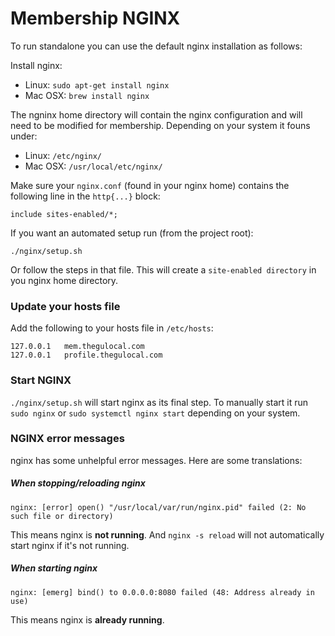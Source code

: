 # Membership NGINX

To run standalone you can use the default nginx installation as follows:

Install nginx:

- Linux: `sudo apt-get install nginx`
- Mac OSX: `brew install nginx`

The ngninx home directory will contain the nginx configuration and will need to be modified for membership. Depending on your system it founs under:

- Linux: `/etc/nginx/`
- Mac OSX: `/usr/local/etc/nginx/`

Make sure your `nginx.conf` (found in your nginx home) contains the following line in the `http{...}` block:

```
include sites-enabled/*;
```

If you want an automated setup run (from the project root):

```
./nginx/setup.sh
```

Or follow the steps in that file. This will create a `site-enabled directory` in you nginx home directory.

### Update your hosts file

Add the following to your hosts file in `/etc/hosts`:

```
127.0.0.1   mem.thegulocal.com
127.0.0.1   profile.thegulocal.com
```

### Start NGINX
`./nginx/setup.sh` will start nginx as its final step. To manually start it run `sudo nginx` or `sudo systemctl nginx start` depending on your system.

### NGINX error messages

nginx has some unhelpful error messages. Here are some translations:

##### When stopping/reloading nginx
```
nginx: [error] open() "/usr/local/var/run/nginx.pid" failed (2: No such file or directory)
```

This means nginx is **not running**. And `nginx -s reload` will not automatically start nginx if it's not running.

##### When starting nginx
```
nginx: [emerg] bind() to 0.0.0.0:8080 failed (48: Address already in use)
```

This means nginx is **already running**.
